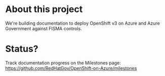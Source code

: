 # About this project
We're building documentation to deploy OpenShift v3 on Azure and Azure Government against FISMA controls.

# Status?
Track documentation progress on the Milestones page: https://github.com/RedHatGov/OpenShift-on-Azure/milestones
